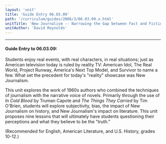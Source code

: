 ```yaml
---
layout: 'unit'
title: 'Guide Entry 06.03.09'
path: '/curriculum/guides/2006/3/06.03.09.x.html'
unitTitle: 'New Journalism -- Narrowing the Gap between Fact and Fiction'
unitAuthor: 'David Reynolds'
---
```


<body>
<hr/>
 <h4>
  Guide Entry to 06.03.09:
 </h4>
 <p>
  Students enjoy real events, with real characters, in real situations; just as American television today is ruled by reality TV: American Idol, The Real World, Project Runway, America's Next Top Model, and Survivor to name a few. What set the precedent for today's "reality" showcase was New Journalism.
 </p>
<p>
  This unit explores the work of 1960s authors who combined the techniques of journalism with the narrative voice of novels. Primarily through the use of
  <i>
   In Cold Blood
  </i>
  by Truman Capote and
  <i>
   The Things They Carried
  </i>
  by Tim O'Brien, students will explore subjectivity, bias, the impact of New Journalism on history, and New Journalism's impact on literature. This unit proposes nine lessons that will ultimately have students questioning their perceptions and what they believe to be the "truth."
 </p>
<p>
  (Recommended for English, American Literature, and U.S. History, grades 10-12.)
 </p>

</body>
